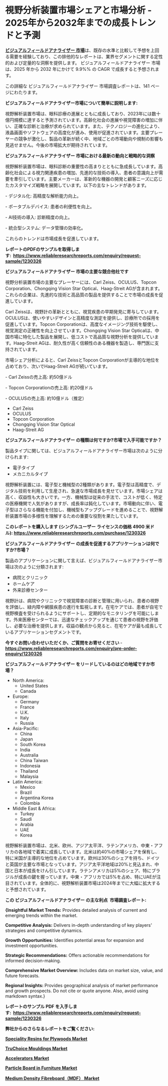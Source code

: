 <p><h1>視野分析装置市場シェアと市場分析 - 2025年から2032年までの成長トレンドと予測</h1></p><p data-sourcepos="1:1-1:157"><strong><a href="https://www.reliableresearchreports.com/visual-field-analyzer-r1230326?utm_campaign=110&utm_medium=36&utm_source=Github&utm_content=ia&utm_term=16012025&utm_id=visual-field-analyzer">ビジュアルフィールドアナライザー 市場</a></strong>は、既存の水準と比較して予想を上回る需要を経験しており、この排他的なレポートは、業界セグメントに関する定性的および定量的な洞察を提供します。 ビジュアルフィールドアナライザー 市場は、2025 年から 2032 年にかけて 9.9%% の CAGR で成長すると予想されます。</p>
<p data-sourcepos="3:1-3:50">この詳細な ビジュアルフィールドアナライザー 市場調査レポートは、141 ページにわたります。</p>
<p><strong>ビジュアルフィールドアナライザー市場について簡単に説明します:</strong></p>
<p><p>視野解析装置市場は、眼科診療の進展とともに成長しており、2023年には数十億円規模に達すると予測されています。高齢化社会の進展や視覚障害の増加に伴い、正確な診断と治療が求められています。また、テクノロジーの進化により、液晶画面やソフトウェアの高度化が進み、使用が促進されています。主要プレーヤーの競争が激化し、製品の革新が続く中、地域ごとの市場動向や規制の影響も見逃せません。今後の市場拡大が期待されています。</p></p>
<p><strong>ビジュアルフィールドアナライザー 市場における最新の動向と戦略的な洞察</strong></p>
<p><p>視野解析装置市場は、眼科診断の重要性の高まりとともに急成長しています。高齢化社会による視力関連疾患の増加、先進的な技術の導入、患者の意識向上が需要を牽引しています。主要メーカーは、革新的な機器の開発と顧客ニーズに応じたカスタマイズ戦略を展開しています。以下の主なトレンドがあります。</p><p>- デジタル化: 高精度な解析能力向上。</p><p>- ポータブルデバイス: 患者の利便性を向上。</p><p>- AI技術の導入: 診断精度の向上。</p><p>- 統合型システム: データ管理の効率化。 </p><p>これらのトレンドは市場成長を促進しています。</p></p>
<p><strong>レポートのPDFのサンプルを取得します</strong><strong>:&nbsp;&nbsp;<a href="https://www.reliableresearchreports.com/enquiry/request-sample/1230326?utm_campaign=110&utm_medium=36&utm_source=Github&utm_content=ia&utm_term=16012025&utm_id=visual-field-analyzer">https://www.reliableresearchreports.com/enquiry/request-sample/1230326</a></strong></p>
<p><strong>ビジュアルフィールドアナライザー 市場の主要な競合他社です</strong></p>
<p><p>視野分析装置市場の主要なプレーヤーには、Carl Zeiss、OCULUS、Topcon Corporation、Chongqing Vision Star Optical、Haag-Streit AGが含まれます。これらの企業は、先進的な技術と高品質の製品を提供することで市場の成長を促進しています。</p><p>Carl Zeissは、視野計の革新とともに、視覚疾患の早期発見に寄与しています。OCULUSは、使いやすいデザインと高精度な測定を提供し、診療所での採用を促進しています。Topcon Corporationは、高度なイメージング技術を駆使し、視覚測定の正確性を向上させています。Chongqing Vision Star Opticalは、中国市場に特化した製品を展開し、低コストで高品質な視野分析を提供しています。Haag-Streit AGは、耐久性が高く信頼性のある機器を製造し、専門医に支持されています。</p><p>市場シェア分析によると、Carl ZeissとTopcon Corporationが主導的な地位を占めており、次いでHaag-Streit AGが続いています。</p><p>- Carl Zeissの売上高: 約50億ドル</p><p>- Topcon Corporationの売上高: 約20億ドル</p><p>- OCULUSの売上高: 約10億ドル（推定）</p></p>
<p><ul><li>Carl Zeiss</li><li>OCULUS</li><li>Topcon Corporation</li><li>Chongqing Vision Star Optical</li><li>Haag-Streit AG</li></ul></p>
<p><strong>ビジュアルフィールドアナライザー の種類は何ですか?市場で入手可能ですか？</strong></p>
<p>製品タイプに関しては、ビジュアルフィールドアナライザー市場は次のように分けられます:</p>
<p><ul><li>電子タイプ</li><li>メカニカルタイプ</li></ul></p>
<p><p>視野解析装置には、電子型と機械型の2種類があります。電子型は高精度で、デジタル技術を利用して生産され、急速な市場成長を見せています。市場シェアは高く、収益性も大きいです。一方、機械型は従来の手法で、コストが低く、特定の医療機関で人気がありますが、成長率は鈍化しています。市場動向に伴い、電子型はさらなる機能を付加し、機械型もアップグレードを進めることで、視野解析装置市場の多様性を理解するための重要な役割を果たしています。</p></p>
<p><strong>このレポートを購入します (シングルユーザー ライセンスの価格 4900 米ドル):&nbsp;<a href="https://www.reliableresearchreports.com/purchase/1230326?utm_campaign=110&utm_medium=36&utm_source=Github&utm_content=ia&utm_term=16012025&utm_id=visual-field-analyzer">https://www.reliableresearchreports.com/purchase/1230326</a></strong></p>
<p><strong>ビジュアルフィールドアナライザー の成長を促進するアプリケーションは何ですか?市場？</strong></p>
<p>製品のアプリケーションに関して言えば、ビジュアルフィールドアナライザー市場は次のように分類されます:</p>
<p><ul><li>病院とクリニック</li><li>ホームケア</li><li>外来診療センター</li></ul></p>
<p><p>視野計は、病院やクリニックで視覚障害の診断と管理に用いられ、患者の視野を評価し、緑内障や網膜疾患の進行を監視します。在宅ケアでは、患者が自宅で視野検査を受けられるようにサポートし、定期的なモニタリングを可能にします。外来医療センターでは、迅速なチェックアップを通じて患者の視野を評価し、必要な治療を提供します。収益の観点から見ると、在宅ケアが最も成長しているアプリケーションセグメントです。</p></p>
<p><strong>今すぐお問い合わせいただくか、ご質問をお寄せください</strong><strong>&nbsp;</strong>-<strong><a href="https://www.reliableresearchreports.com/enquiry/pre-order-enquiry/1230326?utm_campaign=110&utm_medium=36&utm_source=Github&utm_content=ia&utm_term=16012025&utm_id=visual-field-analyzer">https://www.reliableresearchreports.com/enquiry/pre-order-enquiry/1230326</a></strong></p>
<p><strong>ビジュアルフィールドアナライザー をリードしているのはどの地域ですか市場？</strong></p>
<p><ul>
    <li>
        North America:
        <ul>
            <li>United States</li>
            <li>Canada</li>
        </ul>
    </li>
    <li>
        Europe:
        <ul>
            <li>Germany</li>
            <li>France</li>
            <li>U.K.</li>
            <li>Italy</li>
            <li>Russia</li>
        </ul>
    </li>
    <li>
        Asia-Pacific:
        <ul>
            <li>China</li>
            <li>Japan</li>
            <li>South Korea</li>
            <li>India</li>
            <li>Australia</li>
            <li>China Taiwan</li>
            <li>Indonesia</li>
            <li>Thailand</li>
            <li>Malaysia</li>
        </ul>
    </li>
    <li>
        Latin America:
        <ul>
            <li>Mexico</li>
            <li>Brazil</li>
            <li>Argentina Korea</li>
            <li>Colombia</li>
        </ul>
    </li>
    <li>
        Middle East & Africa:
        <ul>
            <li>Turkey</li>
            <li>Saudi</li>
            <li>Arabia</li>
            <li>UAE</li>
            <li>Korea</li>
        </ul>
    </li>
    </ul></p>
<p><p>視野解析装置市場は、北米、欧州、アジア太平洋、ラテンアメリカ、中東・アフリカの各地域で着実に成長しています。北米は約40%の市場シェアを保有し、特に米国が主導的な地位を占めています。欧州は30%のシェアを持ち、ドイツと英国が主要な市場となっています。アジア太平洋地域は20%と見込まれ、中国と日本が成長をけん引しています。ラテンアメリカは5%のシェア、特にブラジルが成長の鍵を握っています。中東・アフリカでは5%を占め、特にUAEが注目されています。全体的に、視野解析装置市場は2024年までに大幅に拡大すると予想されています。</p></p>
<p><strong>この ビジュアルフィールドアナライザー の主な利点&nbsp; 市場調査レポート:</strong></p>
<p><strong>{Insightful Market Trends:</strong> Provides detailed analysis of current and emerging trends within the market.</p>
<p><strong>Competitive Analysis:</strong> Delivers in-depth understanding of key players' strategies and competitive dynamics.</p>
<p><strong>Growth Opportunities:</strong> Identifies potential areas for expansion and investment opportunities.</p>
<p><strong>Strategic Recommendations:</strong> Offers actionable recommendations for informed decision-making.</p>
<p><strong>Comprehensive Market Overview: </strong>Includes data on market size, value, and future forecasts.</p>
<p><strong>Regional Insights: </strong>Provides geographical analysis of market performance and growth prospects. Do not cite or quote anyone. Also, avoid using markdown syntax.}</p>
<p><strong>レポートのサンプル PDF を入手します:&nbsp;</strong><strong>&nbsp;<a href="https://www.reliableresearchreports.com/enquiry/request-sample/1230326?utm_campaign=110&utm_medium=36&utm_source=Github&utm_content=ia&utm_term=16012025&utm_id=visual-field-analyzer">https://www.reliableresearchreports.com/enquiry/request-sample/1230326</a></strong></p>
<p></p>
<p></p>
<p></p>
<p></p>
<p><strong>弊社からのさらなるレポートをご覧ください:</strong></p>
<p><strong><p><a href="https://github.com/mayabungard8092/Market-Research-Report-List-1/blob/main/speciality-resins-for-plywoods-market.md?utm_campaign=110&utm_medium=36&utm_source=Github&utm_content=ia&utm_term=16012025&utm_id=visual-field-analyzer">Speciality Resins for Plywoods Market</a></p><p><a href="https://github.com/tamiaknaub6/Market-Research-Report-List-1/blob/main/truchoice-mouldings-market.md?utm_campaign=110&utm_medium=36&utm_source=Github&utm_content=ia&utm_term=16012025&utm_id=visual-field-analyzer">TruChoice Mouldings Market</a></p><p><a href="https://github.com/NarcisoFerry/Market-Research-Report-List-1/blob/main/accelerators-market.md?utm_campaign=110&utm_medium=36&utm_source=Github&utm_content=ia&utm_term=16012025&utm_id=visual-field-analyzer">Accelerators Market</a></p><p><a href="https://github.com/FosterFahey91/Market-Research-Report-List-1/blob/main/particle-board-in-furniture-market.md?utm_campaign=110&utm_medium=36&utm_source=Github&utm_content=ia&utm_term=16012025&utm_id=visual-field-analyzer">Particle Board in Furniture Market</a></p><p><a href="https://github.com/kathiestrine5ty/Market-Research-Report-List-1/blob/main/medium-density-fibreboardmdf-market.md?utm_campaign=110&utm_medium=36&utm_source=Github&utm_content=ia&utm_term=16012025&utm_id=visual-field-analyzer">Medium Density Fibreboard（MDF） Market</a></p></strong></p>